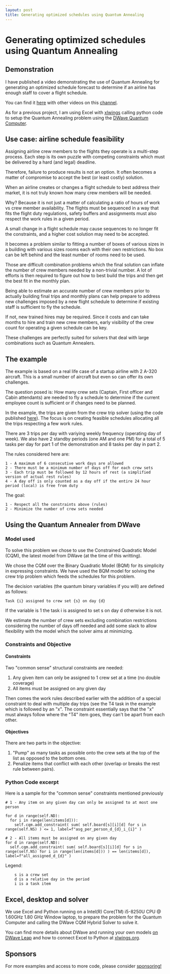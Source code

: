 ```yaml
---
layout: post
title: Generating optimized schedules using Quantum Annealing
---
```


# Generating optimized schedules using Quantum Annealing

## Demonstration

I have published a video demonstrating the use of Quantum Annealing for generating an optimized schedule forecast to determine if an airline has enough staff to cover a flight schedule. 

You can find it [here](https://youtu.be/WsJiS56SQ74) with other videos on this [channel](https://www.youtube.com/channel/UCddYU5elbTFC5F6YZv-4Otw).

As for a previous project, I am using Excel with [xlwings](https://www.xlwings.org/) calling python code to setup the Quantum Annealing problem using the [DWave Quantum Computer](https://www.dwavesys.com/).

## Use case: airline schedule feasibility

Assigning airline crew members to the flights they operate is a multi-step process. Each step is its own puzzle with competing constraints which must be delivered by a hard (and legal) deadline. 

Therefore, failure to produce results is not an option. 
It often becomes a matter of compromise to accept the best (or least costly) solution.

When an airline creates or changes a flight schedule to best address their market, it is not truly known how many crew members will be needed. 

Why? Because it is not just a matter of calculating a ratio of hours of work vs crew member availability. The flights must be sequenced in a way that fits the flight duty regulations, safety buffers and assignments must also respect the work rules in a given period.

A small change in a flight schedule may cause sequences to no longer fit the constraints, and a higher cost solution may need to be accepted.

It becomes a problem similar to fitting a number of boxes of various sizes in a building with various sizes rooms each with their own restrictions. No box can be left behind and the least number of rooms need to be used.

Those are difficult combination problems which the final solution can inflate the number of crew members needed by a non-trivial number. A lot of efforts is then required to figure out how to best build the trips and then get the best fit in the monthly plan.

Being able to estimate an accurate number of crew members prior to actually building final trips and monthly plans can help prepare to address new challenges imposed by a new flight schedule to determine if existing staff is sufficient to fly the schedule. 

If not, new trained hires may be required. Since it costs and can take months to hire and train new crew members, early visibility of the crew count for operating a given schedule can be key.

These challenges are perfectly suited for solvers that deal with large combinations such as Quantum Annealers.

## The example

The example is based on a real life case of a startup airline with 2 A-320 aircraft. This is a small number of aircraft but even so can offer its own challenges.

The question posed is: How many crew sets (Captain, First officer and Cabin attendants) are needed to fly a schedule to determine if the current employee count is sufficient or if changes need to be planned.

In the example, the trips are given from the crew trip solver (using the code published [here](https://q-zee.github.io/DWave/Quzzi/)). The focus is on creating feasible schedules allocating all the trips respecting a few work rules.

There are 3 trips per day with variying weekly frequency (operating day of week). We also have 2 standby periods (one AM and one PM) for a total of 5 tasks per day for part 1 of the demonstration and 8 tasks per day in part 2.

The rules considered here are:

	1 - A maximum of 6 consecutive work days are allowed
	2 - There must be a minimum number of days off for each crew sets
	3 - Each trip must be followed by 12 hours of rest (a simplified version of actual rest rules)
	4 - A day off is only counted as a day off if the entire 24 hour period (local) is free from duty

The goal:

	1 - Respect all the constraints above (rules)
	2 - Minimize the number of crew sets needed
	
## Using the Quantum Annealer from DWave

### Model used 

To solve this problem we chose to use the Constrained Quadratic Model (CQM), the latest model from DWave (at the time of this writting).

We chose the CQM over the Binary Quadratic Model (BQM) for its simplicity in expressing constraints. We have used the BQM model for solving the crew trip problem which feeds the schedules for this problem.

The decision variables (the quantum binary variables if you will) are defined as follows: 

	Task {i} assigned to crew set {s} on day {d}
  
  If the variable is 1 the task i is assigned to set s on day d otherwise it is not.

We estimate the number of crew sets excluding combination restrictions considering the number of days off needed and add some slack to allow flexibility with the model which the solver aims at minimizing.

### Constraints and Objective

#### Constraints

Two "common sense" structural constraints are needed:

1. Any given item can only be assigned to 1 crew set at a time (no double coverage)
2. All items must be assigned on any given day

Then comes the work rules described earlier with the addition of a special constraint to deal with multiple day trips (see the T4 task in the example which is followed by an "x". The constraint essentially says that the "x" must always follow where the "T4" item goes, they can't be apart from each other.

#### Objectives

There are two parts in the objective:

1. "Pump" as many tasks as possible onto the crew sets at the top of the list as opposed to the bottom ones. 
2. Penalize items that conflict with each other (overlap or breaks the rest rule between pairs).

### Python Code excerpt

Here is a sample for the "common sense" constraints mentioned previously

    # 1 - Any item on any given day can only be assigned to at most one person

    for d in range(self.ND):
      for i in range(len(items[d])):
        self.cqm.add_constraint( sum( self.board[s][i][d] for s in range(self.NS) ) <= 1, label=f"asg_per_person_d_{d}_i_{i}" )

    # 2 - All items must be assigned on any given day
    for d in range(self.ND):
      self.cqm.add_constraint( sum( self.board[s][i][d] for s in range(self.NS) for i in range(len(items[d])) ) == len(items[d]), label=f"all_assigned_d_{d}" )

Legend:
```
	s is a crew set
	d is a relative day in the period
	i is a task item
```
## Excel, desktop and solver

We use Excel and Python running on a Intel(R) Core(TM) i5-8250U CPU @ 1.60GHz 1.80 GHz Window laptop, to prepare the problem for the Quantum Computer and calling the DWave CQM Hybrid Solver to solve it.

You can find more details about DWave and running your own models [on DWave Leap](https://cloud.dwavesys.com/leap/login/?next=/leap/) and how to connect Excel to Python at [xlwings.org](https://www.xlwings.org/).

## Sponsors

For more examples and access to more code, please consider [sponsoring!](https://github.com/sponsors/Q-Zee)


